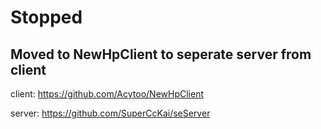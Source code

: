 # Stopped
## Moved to NewHpClient to seperate server from client
client: https://github.com/Acytoo/NewHpClient

server: https://github.com/SuperCcKai/seServer
